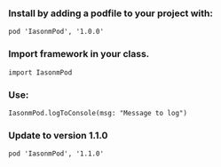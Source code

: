 ### Install by adding a podfile to your project with:
```
pod 'IasonmPod', '1.0.0'
```
### Import framework in your class. 
```
import IasonmPod
```

### Use:
```
IasonmPod.logToConsole(msg: "Message to log")
```

### Update to version 1.1.0
```
pod 'IasonmPod', '1.1.0'
```
